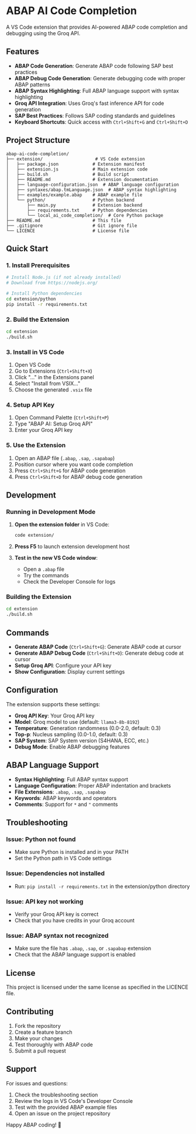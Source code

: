 # ABAP AI Code Completion

A VS Code extension that provides AI-powered ABAP code completion and debugging using the Groq API.

## Features

- **ABAP Code Generation**: Generate ABAP code following SAP best practices
- **ABAP Debug Code Generation**: Generate debugging code with proper ABAP patterns
- **ABAP Syntax Highlighting**: Full ABAP language support with syntax highlighting
- **Groq API Integration**: Uses Groq's fast inference API for code generation
- **SAP Best Practices**: Follows SAP coding standards and guidelines
- **Keyboard Shortcuts**: Quick access with `Ctrl+Shift+G` and `Ctrl+Shift+D`

## Project Structure

```
abap-ai-code-completion/
├── extension/                    # VS Code extension
│   ├── package.json             # Extension manifest
│   ├── extension.js             # Main extension code
│   ├── build.sh                 # Build script
│   ├── README.md                # Extension documentation
│   ├── language-configuration.json  # ABAP language configuration
│   ├── syntaxes/abap.tmLanguage.json  # ABAP syntax highlighting
│   ├── examples/example.abap    # ABAP example file
│   └── python/                  # Python backend
│       ├── main.py              # Extension backend
│       ├── requirements.txt     # Python dependencies
│       └── local_ai_code_completion/  # Core Python package
├── README.md                    # This file
├── .gitignore                   # Git ignore file
└── LICENCE                      # License file
```

## Quick Start

### 1. Install Prerequisites

```bash
# Install Node.js (if not already installed)
# Download from https://nodejs.org/

# Install Python dependencies
cd extension/python
pip install -r requirements.txt
```

### 2. Build the Extension

```bash
cd extension
./build.sh
```

### 3. Install in VS Code

1. Open VS Code
2. Go to Extensions (`Ctrl+Shift+X`)
3. Click "..." in the Extensions panel
4. Select "Install from VSIX..."
5. Choose the generated `.vsix` file

### 4. Setup API Key

1. Open Command Palette (`Ctrl+Shift+P`)
2. Type "ABAP AI: Setup Groq API"
3. Enter your Groq API key

### 5. Use the Extension

1. Open an ABAP file (`.abap`, `.sap`, `.sapabap`)
2. Position cursor where you want code completion
3. Press `Ctrl+Shift+G` for ABAP code generation
4. Press `Ctrl+Shift+D` for ABAP debug code generation

## Development

### Running in Development Mode

1. **Open the extension folder** in VS Code:
   ```bash
   code extension/
   ```

2. **Press F5** to launch extension development host

3. **Test in the new VS Code window**:
   - Open a `.abap` file
   - Try the commands
   - Check the Developer Console for logs

### Building the Extension

```bash
cd extension
./build.sh
```

## Commands

- **Generate ABAP Code** (`Ctrl+Shift+G`): Generate ABAP code at cursor
- **Generate ABAP Debug Code** (`Ctrl+Shift+D`): Generate debug code at cursor
- **Setup Groq API**: Configure your API key
- **Show Configuration**: Display current settings

## Configuration

The extension supports these settings:

- **Groq API Key**: Your Groq API key
- **Model**: Groq model to use (default: `llama3-8b-8192`)
- **Temperature**: Generation randomness (0.0-2.0, default: 0.3)
- **Top-p**: Nucleus sampling (0.0-1.0, default: 0.3)
- **SAP System**: SAP System version (S4HANA, ECC, etc.)
- **Debug Mode**: Enable ABAP debugging features

## ABAP Language Support

- **Syntax Highlighting**: Full ABAP syntax support
- **Language Configuration**: Proper ABAP indentation and brackets
- **File Extensions**: `.abap`, `.sap`, `.sapabap`
- **Keywords**: ABAP keywords and operators
- **Comments**: Support for `*` and `"` comments

## Troubleshooting

### Issue: Python not found
- Make sure Python is installed and in your PATH
- Set the Python path in VS Code settings

### Issue: Dependencies not installed
- Run: `pip install -r requirements.txt` in the extension/python directory

### Issue: API key not working
- Verify your Groq API key is correct
- Check that you have credits in your Groq account

### Issue: ABAP syntax not recognized
- Make sure the file has `.abap`, `.sap`, or `.sapabap` extension
- Check that the ABAP language support is enabled

## License

This project is licensed under the same license as specified in the LICENCE file.

## Contributing

1. Fork the repository
2. Create a feature branch
3. Make your changes
4. Test thoroughly with ABAP code
5. Submit a pull request

## Support

For issues and questions:
1. Check the troubleshooting section
2. Review the logs in VS Code's Developer Console
3. Test with the provided ABAP example files
4. Open an issue on the project repository

Happy ABAP coding! 🚀

